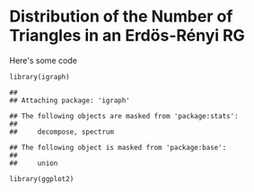 Distribution of the Number of Triangles in an Erdös-Rényi RG
============================================================

Here's some code

    library(igraph)

    ## 
    ## Attaching package: 'igraph'

    ## The following objects are masked from 'package:stats':
    ## 
    ##     decompose, spectrum

    ## The following object is masked from 'package:base':
    ## 
    ##     union

    library(ggplot2)
